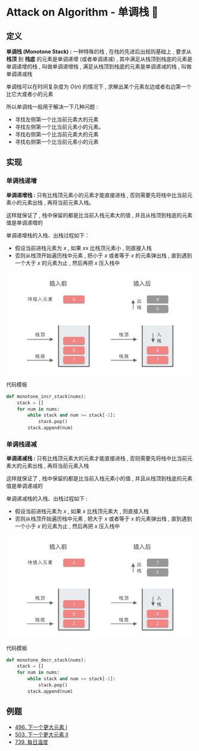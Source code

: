 # Attack on Algorithm - 单调栈 🐝 

## 定义

**单调栈 (Monotone Stack) :** 一种特殊的栈 , 在栈的先进后出规则基础上 , 要求从 **栈顶** 到 **栈底** 的元素是单调递增 (或者单调递减) , 其中满足从栈顶到栈底的元素是单调递增的栈 , 叫做单调递增栈 , 满足从栈顶到栈底的元素是单调递减的栈 , 叫做单调递减栈

单调栈可以在时间复杂度为 $O(n)$ 的情况下 , 求解出某个元素左边或者右边第一个比它大或者小的元素

所以单调栈一般用于解决一下几种问题 : 

- 寻找左侧第一个比当前元素大的元素
- 寻找左侧第一个比当前元素小的元素。
- 寻找右侧第一个比当前元素大的元素
- 寻找右侧第一个比当前元素小的元素

## 实现

### 单调栈递增

**单调递增栈 :** 只有比栈顶元素小的元素才能直接进栈 , 否则需要先将栈中比当前元素小的元素出栈 , 再将当前元素入栈。

这样就保证了 , 栈中保留的都是比当前入栈元素大的值 , 并且从栈顶到栈底的元素值是单调递增的

单调递增栈的入栈、出栈过程如下：

- 假设当前进栈元素为 $x$ , 如果 $x$x 比栈顶元素小 , 则直接入栈
- 否则从栈顶开始遍历栈中元素 , 把小于 $x$ 或者等于 $x$ 的元素弹出栈 , 直到遇到一个大于 $x$ 的元素为止 , 然后再把 $x$ 压入栈中

![monotone-stack-01](https://github.com/attack-on-backend/algorithm/blob/master/assert/monotone-stack-01.png?raw=true)

代码模板

```python
def monotone_incr_stack(nums):
    stack = []
    for num in nums:
        while stack and num >= stack[-1]:
            stack.pop()
        stack.append(num)
```

### 单调栈递减

**单调递减栈 :** 只有比栈顶元素大的元素才能直接进栈 , 否则需要先将栈中比当前元素大的元素出栈 , 再将当前元素入栈

这样就保证了 , 栈中保留的都是比当前入栈元素小的值 , 并且从栈顶到栈底的元素值是单调递减的

单调递减栈的入栈、出栈过程如下 : 

- 假设当前进栈元素为 $x$ , 如果 $x$ 比栈顶元素大 , 则直接入栈
- 否则从栈顶开始遍历栈中元素 , 把大于 $x$ 或者等于 $x$ 的元素弹出栈 , 直到遇到一个小于 $x$ 的元素为止 , 然后再把 $x$ 压入栈中

![monotone-stack-02](https://github.com/attack-on-backend/algorithm/blob/master/assert/monotone-stack-02.png?raw=true)

代码模板

```python
def monotone_decr_stack(nums):
    stack = []
    for num in nums:
        while stack and num <= stack[-1]:
            stack.pop()
        stack.append(num)
```

## 例题

- [496. 下一个更大元素 I](https://leetcode.cn/problems/next-greater-element-i/)
- [503. 下一个更大元素 II](https://leetcode.cn/problems/next-greater-element-ii/)
- [739. 每日温度](https://leetcode.cn/problems/daily-temperatures/)



